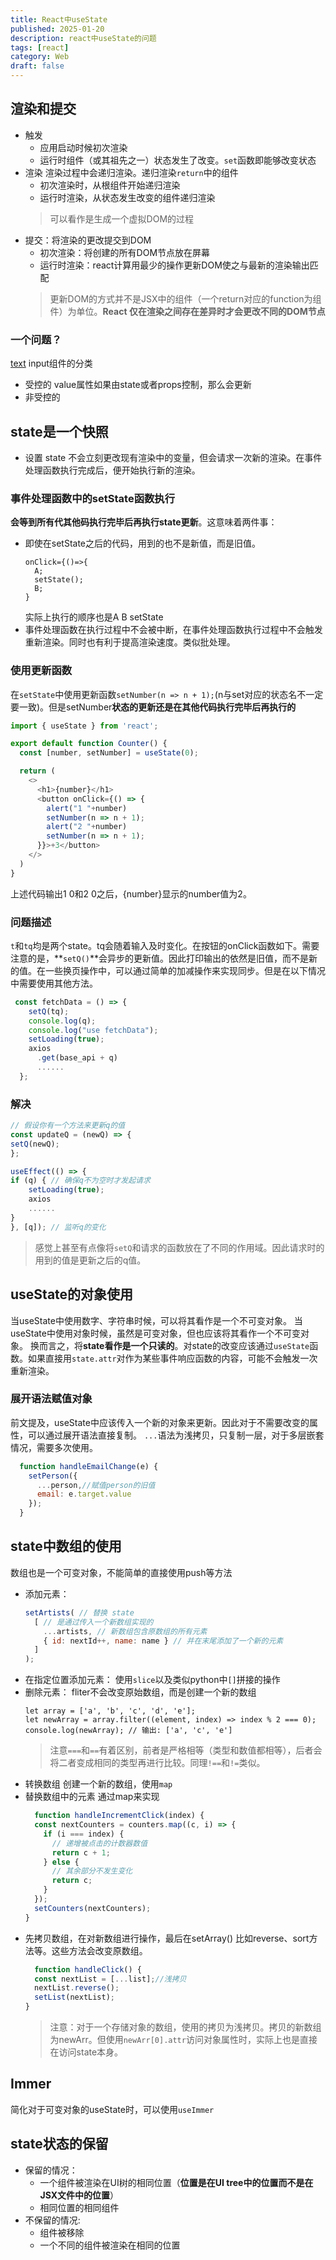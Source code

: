 ```yaml
---
title: React中useState
published: 2025-01-20
description: react中useState的问题
tags: [react]
category: Web
draft: false
---
```


## 渲染和提交
- 触发
  + 应用启动时候初次渲染
  + 运行时组件（或其祖先之一）状态发生了改变。`set`函数即能够改变状态
- 渲染
  渲染过程中会递归渲染。递归渲染`return`中的组件
  + 初次渲染时，从根组件开始递归渲染
  + 运行时渲染，从状态发生改变的组件递归渲染
  > 可以看作是生成一个虚拟DOM的过程
- 提交：将渲染的更改提交到DOM
  + 初次渲染：将创建的所有DOM节点放在屏幕
  + 运行时渲染：react计算用最少的操作更新DOM使之与最新的渲染输出匹配
  > 更新DOM的方式并不是JSX中的组件（一个return对应的function为组件）为单位。**React 仅在渲染之间存在差异时才会更改不同的DOM节点**
### 一个问题？
[text](https://react.docschina.org/learn/render-and-commit#step-3-react-commits-changes-to-the-dom)
input组件的分类
- 受控的
  value属性如果由state或者props控制，那么会更新
- 非受控的


## state是一个快照
- 设置 state 不会立刻更改现有渲染中的变量，但会请求一次新的渲染。在事件处理函数执行完成后，便开始执行新的渲染。
### 事件处理函数中的setState函数执行
**会等到所有代其他码执行完毕后再执行state更新**。这意味着两件事：
- 即使在setState之后的代码，用到的也不是新值，而是旧值。
  ```
  onClick={()=>{
    A;
    setState();
    B;
  }
  ```
  实际上执行的顺序也是A B setState
- 事件处理函数在执行过程中不会被中断，在事件处理函数执行过程中不会触发重新渲染。同时也有利于提高渲染速度。类似批处理。
### 使用更新函数
在`setState`中使用更新函数`setNumber(n => n + 1);`(n与set对应的状态名不一定要一致)。但是setNumber**状态的更新还是在其他代码执行完毕后再执行的**
```javascript
import { useState } from 'react';

export default function Counter() {
  const [number, setNumber] = useState(0);

  return (
    <>
      <h1>{number}</h1>
      <button onClick={() => {
        alert("1 "+number)
        setNumber(n => n + 1);
        alert("2 "+number)
        setNumber(n => n + 1);
      }}>+3</button>
    </>
  )
}
```
上述代码输出1 0和2 0之后，{number}显示的number值为2。

### 问题描述
`t`和`tq`均是两个state。tq会随着输入及时变化。在按钮的onClick函数如下。需要注意的是，**`setQ()`**会异步的更新值。因此打印输出的依然是旧值，而不是新的值。在一些换页操作中，可以通过简单的加减操作来实现同步。但是在以下情况中需要使用其他方法。
```javascript
 const fetchData = () => {
    setQ(tq);
    console.log(q);
    console.log("use fetchData");
    setLoading(true);
    axios
      .get(base_api + q)
      ......
  };
```
### 解决
```javascript
// 假设你有一个方法来更新q的值
const updateQ = (newQ) => {
setQ(newQ);
};

useEffect(() => {
if (q) { // 确保q不为空时才发起请求
    setLoading(true);
    axios
    ......
}
}, [q]); // 监听q的变化
```
> 感觉上甚至有点像将`setQ`和请求的函数放在了不同的作用域。因此请求时的用到的值是更新之后的q值。


## useState的对象使用
当useState中使用数字、字符串时候，可以将其看作是一个不可变对象。
当useState中使用对象时候，虽然是可变对象，但也应该将其看作一个不可变对象。
换而言之，将**state看作是一个只读的**。对state的改变应该通过`useState`函数。如果直接用`state.attr`对作为某些事件响应函数的内容，可能不会触发一次重新渲染。

### 展开语法赋值对象
前文提及，useState中应该传入一个新的对象来更新。因此对于不需要改变的属性，可以通过展开语法直接复制。
`...`语法为浅拷贝，只复制一层，对于多层嵌套情况，需要多次使用。
```javascript
  function handleEmailChange(e) {
    setPerson({
      ...person,//赋值person的旧值
      email: e.target.value
    });
  }

```

## state中数组的使用
数组也是一个可变对象，不能简单的直接使用push等方法
- 添加元素：
  ```javascript
  setArtists( // 替换 state
    [ // 是通过传入一个新数组实现的
      ...artists, // 新数组包含原数组的所有元素
      { id: nextId++, name: name } // 并在末尾添加了一个新的元素
    ]
  );
  ```
- 在指定位置添加元素：
  使用`slice`以及类似python中`[]`拼接的操作
- 删除元素：
  fliter不会改变原始数组，而是创建一个新的数组
  ```
  let array = ['a', 'b', 'c', 'd', 'e'];
  let newArray = array.filter((element, index) => index % 2 === 0);
  console.log(newArray); // 输出: ['a', 'c', 'e']
  ```
  > 注意`===`和`==`有着区别，前者是严格相等（类型和数值都相等），后者会将二者变成相同的类型再进行比较。同理`!==`和`!=`类似。
- 转换数组
  创建一个新的数组，使用`map`
- 替换数组中的元素
  通过map来实现
  ```javascript
    function handleIncrementClick(index) {
    const nextCounters = counters.map((c, i) => {
      if (i === index) {
        // 递增被点击的计数器数值
        return c + 1;
      } else {
        // 其余部分不发生变化
        return c;
      }
    });
    setCounters(nextCounters);
  }
  ```
- 先拷贝数组，在对新数组进行操作，最后在setArray()
  比如reverse、sort方法等。这些方法会改变原数组。
  ```javascript
    function handleClick() {
    const nextList = [...list];//浅拷贝
    nextList.reverse();
    setList(nextList);
  }
  ```
  > 注意：对于一个存储对象的数组，使用的拷贝为浅拷贝。拷贝的新数组为newArr。但使用`newArr[0].attr`访问对象属性时，实际上也是直接在访问state本身。

## Immer
简化对于可变对象的useState时，可以使用`useImmer`

## state状态的保留
- 保留的情况：
  + 一个组件被渲染在UI树的相同位置（**位置是在UI tree中的位置而不是在JSX文件中的位置**）
  + 相同位置的相同组件
- 不保留的情况:
  + 组件被移除
  + 一个不同的组件被渲染在相同的位置
  
